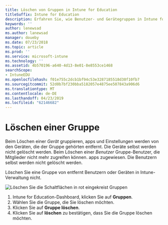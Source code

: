 ```yaml
---
title: Löschen von Gruppen in Intune for Education
titleSuffix: Intune for Education
description: Erfahren Sie, wie Benutzer- und Gerätegruppen in Intune for Education löschen
keywords: ''
author: lenewsad
ms.author: lanewsad
manager: doueby
ms.date: 07/23/2018
ms.topic: article
ms.prod: ''
ms.service: microsoft-intune
ms.technology: ''
ms.assetid: 4b570196-a640-4d13-8e01-8e8553ce1468
searchScope:
- IntuneEDU
ms.openlocfilehash: f01e755c2dcb1bf94c53e3287185518d30f10fb7
ms.sourcegitcommit: 52d0b7bf230bba5182057e4875ee507843a906d6
ms.translationtype: MT
ms.contentlocale: de-DE
ms.lasthandoff: 04/23/2019
ms.locfileid: "62146682"
---
```

# <a name="delete-a-group"></a>Löschen einer Gruppe  

Beim Löschen einer *Gerät* gruppieren, apps und Einstellungen werden von den Geräten, die der Gruppe gehörten entfernt. Die Geräte selbst werden nicht gelöscht werden. Beim Löschen einer *Benutzer* Gruppe-Benutzer, die Mitglieder nicht mehr zugreifen können. apps zugewiesen. Die Benutzern selbst werden nicht gelöscht werden.

Löschen Sie eine Gruppe von entfernt Benutzern oder Geräten in Intune-Verwaltung nicht.

  ![Löschen Sie die Schaltflächen in rot eingekreist Gruppen](./media/groups-011-delete-groups.png)

1.  Intune for Education-Dashboard, klicken Sie auf **Gruppen**.  
1. Wählen Sie die Gruppe, die Sie löschen möchten.
2. Klicken Sie auf **Gruppe löschen**. 
3. Klicken Sie auf **löschen** zu bestätigen, dass Sie die Gruppe löschen möchten.


